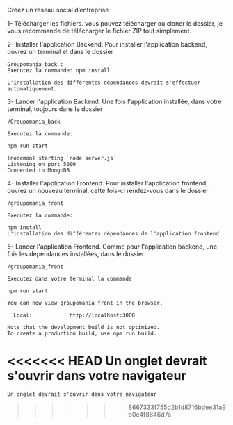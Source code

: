  Créez un réseau social d’entreprise

1- Télécharger les fichiers.
    vous pouvez télécharger ou cloner le dossier, je vous recommande de télécharger
    le fichier ZIP tout simplement.

2- Installer l'application Backend.
    Pour installer l'application backend, ouvrez un terminal et dans le dossier
    
    Groupomania_back : 
    Executez la commande: npm install
    
    L'installation des différentes dépendances devrait s'effectuer automatiquement.

3- Lancer l'application Backend.
    Une fois l'application installée, dans votre terminal, toujours dans le dossier
    
    /Groupomania_back
    
    Executez la commande:
    
    npm run start
    
    [nodemon] starting `node server.js`
    Listening on port 5000
    Connected to MongoDB
    
4- Installer l'application Frontend.
    Pour installer l'application frontend, ouvrez un nouveau terminal, cette fois-ci rendez-vous dans le dossier
    
    /groupomania_front
    
    Executez la commande:
    
    npm install
    L'installation des différentes dépendances de l'application frontend

5- Lancer l'application Frontend.
    Comme pour l'application backend, une fois les dépendances installées, dans le dossier 
    
    /groupomania_front
    
    Executez dans votre terminal la commande
    
    npm run start

    You can now view groupomania_front in the browser.

      Local:            http://localhost:3000

    Note that the development build is not optimized. 
    To create a production build, use npm run build.

<<<<<<< HEAD
    Un onglet devrait s'ouvrir dans votre navigateur
=======
    Un onglet devrait s'ouvrir dans votre navigateur



>>>>>>> 8667333f755d2b1d8716bdee31a9b0c4f8846d7a
